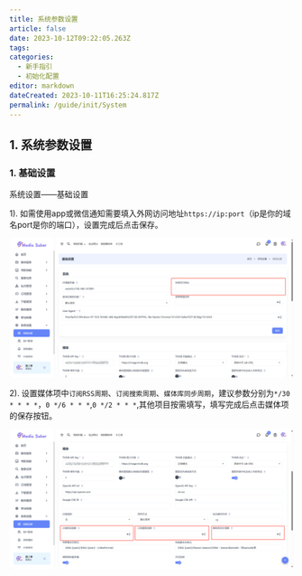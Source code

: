 ```yaml
---
title: 系统参数设置
article: false
date: 2023-10-12T09:22:05.263Z
tags:
categories: 
  - 新手指引
  - 初始化配置
editor: markdown
dateCreated: 2023-10-11T16:25:24.817Z
permalink: /guide/init/System
---
```


## 1. 系统参数设置

### 1. 基础设置

系统设置——基础设置

1). 如需使用app或微信通知需要填入外网访问地址`https://ip:port`（ip是你的域名port是你的端口），设置完成后点击保存。

![0501.jpg](./images/0501.png)

2). 设置媒体项中`订阅RSS周期`、`订阅搜索周期`、`媒体库同步周期`，建议参数分别为`*/30 * * * *`，`0 */6 * * *`,`0 */2 * * *`,其他项目按需填写，填写完成后点击媒体项的保存按钮。

![0502.jpg](./images/0502.png)
